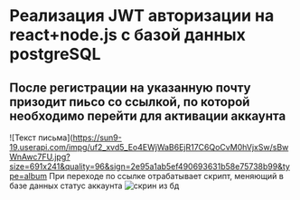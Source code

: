 # Реализация JWT авторизации на react+node.js с базой данных postgreSQL
## После регистрации на указанную почту призодит пиьсо со ссылкой, по которой необходимо перейти для активации аккаунта

![Текст письма](https://sun9-19.userapi.com/impg/uf2_xvd5_Eo4EWjWaB6EjR17C6QoCvM0hVjxSw/sBwWnAwc7FU.jpg?size=691x241&quality=96&sign=2e95a1ab5ef490693631b58e75738b99&type=album
При переходе по ссылке отрабатывает скрипт, меняющий в базе данных статус аккаунта 
![скрин из бд](https://sun5-7.userapi.com/impg/8nKL4Vt_OqcUNPAt8iTKZibx02_eALIW4Z90HA/LNK2eCv_sUU.jpg?size=691x70&quality=96&sign=69cf28a60530551ac568666d0ce66982&type=album)
